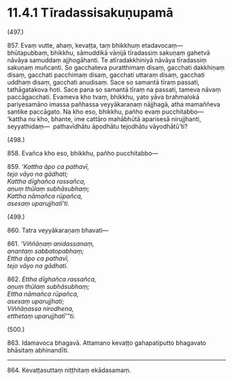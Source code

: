 

# 11.4.1 Tīradassisakuṇupamā




(497.)

857\. Evaṃ vutte, ahaṃ, kevaṭṭa, taṃ bhikkhuṃ etadavocaṃ—  bhūtapubbaṃ, bhikkhu, sāmuddikā vāṇijā tīradassiṃ sakuṇaṃ gahetvā nāvāya samuddaṃ ajjhogāhanti. Te atīradakkhiniyā nāvāya tīradassiṃ sakuṇaṃ muñcanti. So gacchateva puratthimaṃ disaṃ, gacchati dakkhiṇaṃ disaṃ, gacchati pacchimaṃ disaṃ, gacchati uttaraṃ disaṃ, gacchati uddhaṃ disaṃ, gacchati anudisaṃ. Sace so samantā tīraṃ passati, tathāgatakova hoti. Sace pana so samantā tīraṃ na passati, tameva nāvaṃ paccāgacchati. Evameva kho tvaṃ, bhikkhu, yato yāva brahmalokā pariyesamāno imassa pañhassa veyyākaraṇaṃ nājjhagā, atha mamaññeva santike paccāgato. Na kho eso, bhikkhu, pañho evaṃ pucchitabbo—  ‘kattha nu kho, bhante, ime cattāro mahābhūtā aparisesā nirujjhanti, seyyathidaṃ—  pathavīdhātu āpodhātu tejodhātu vāyodhātū’ti?

(498.)

858\. Evañca kho eso, bhikkhu, pañho pucchitabbo—

859\. _‘Kattha āpo ca pathavī,_  
_tejo vāyo na gādhati;_  
_Kattha dīghañca rassañca,_  
_aṇuṃ thūlaṃ subhāsubhaṃ;_  
_Kattha nāmañca rūpañca,_  
_asesaṃ uparujjhatī’ti._  


(499.)

860\. Tatra veyyākaraṇaṃ bhavati—

861\. _‘Viññāṇaṃ anidassanaṃ,_  
_anantaṃ sabbatopabhaṃ;_  
_Ettha āpo ca pathavī,_  
_tejo vāyo na gādhati._  


862\. _Ettha dīghañca rassañca,_  
_aṇuṃ thūlaṃ subhāsubhaṃ;_  
_Ettha nāmañca rūpañca,_  
_asesaṃ uparujjhati;_  
_Viññāṇassa nirodhena,_  
_etthetaṃ uparujjhatī’”ti._  


(500.)

863\. Idamavoca bhagavā. Attamano kevaṭṭo gahapatiputto bhagavato bhāsitaṃ abhinandīti.

---

864\. Kevaṭṭasuttaṃ niṭṭhitaṃ ekādasamaṃ.





